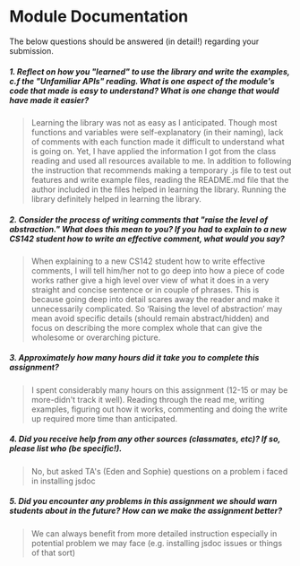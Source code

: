 # Module Documentation

The below questions should be answered (in detail!) regarding your submission.

##### 1. Reflect on how you "learned" to use the library and write the examples, c.f the "Unfamiliar APIs" reading. What is one aspect of the module's code that made is easy to understand? What is one change that would have made it easier?
> Learning the library was not as easy as I anticipated. Though most functions and variables were self-explanatory (in their naming), lack of comments with each function made it difficult to understand what is going on. Yet, I have applied the information I got from the class reading and used all resources available to me. In addition to following the instruction that recommends making a temporary .js file to test out features and write example files, reading the README.md file that the author included in the files helped in learning the library. Running the library definitely helped in learning the library. 

##### 2. Consider the process of writing comments that "raise the level of abstraction." What does this mean to you? If you had to explain to a new CS142 student how to write an effective comment, what would you say? #####
>When explaining to a new CS142 student how to write effective comments, I will tell him/her not to go deep into how a piece of code works rather give a high level over view of what it does in a very straight and concise sentence or in couple of phrases. This is because going deep into detail scares away the reader and make it unnecessarily complicated. So ‘Raising the level of abstraction’ may mean avoid specific details (should remain abstract/hidden) and focus on describing the more complex whole that can give the wholesome or overarching picture. 


##### 3. Approximately how many hours did it take you to complete this assignment? #####
> I spent considerably many hours on this assignment (12-15 or may be more-didn't track it well). Reading through the read me, writing examples, figuring out how it works, commenting and doing the write up required more time than anticipated.

##### 4. Did you receive help from any other sources (classmates, etc)? If so, please list who (be specific!). #####
>  No, but asked TA's (Eden and Sophie) questions on a problem i faced in installing jsdoc

##### 5. Did you encounter any problems in this assignment we should warn students about in the future? How can we make the assignment better? #####
> We can always benefit from more detailed instruction especially in potential problem we may face (e.g. installing jsdoc issues or things of that sort)
